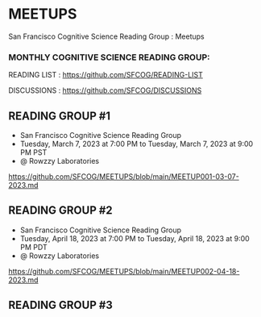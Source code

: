 # MEETUPS
San Francisco Cognitive Science Reading Group : Meetups

### MONTHLY COGNITIVE SCIENCE READING GROUP: 

READING LIST : https://github.com/SFCOG/READING-LIST

DISCUSSIONS : https://github.com/SFCOG/DISCUSSIONS


## READING GROUP #1
- San Francisco Cognitive Science Reading Group
- Tuesday, March 7, 2023 at 7:00 PM to Tuesday, March 7, 2023 at 9:00 PM PST
- @ Rowzzy Laboratories

https://github.com/SFCOG/MEETUPS/blob/main/MEETUP001-03-07-2023.md


## READING GROUP #2
- San Francisco Cognitive Science Reading Group
- Tuesday, April 18, 2023 at 7:00 PM to Tuesday, April 18, 2023 at 9:00 PM PDT
- @ Rowzzy Laboratories

https://github.com/SFCOG/MEETUPS/blob/main/MEETUP002-04-18-2023.md

## READING GROUP #3
